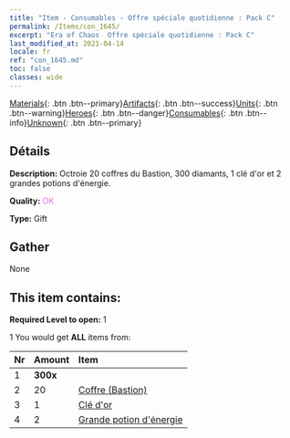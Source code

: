 ```yaml
---
title: "Item - Consumables - Offre spéciale quotidienne : Pack C"
permalink: /Items/con_1645/
excerpt: "Era of Chaos  Offre spéciale quotidienne : Pack C"
last_modified_at: 2021-04-14
locale: fr
ref: "con_1645.md"
toc: false
classes: wide
---
```

 [Materials](/fr/Items/){: .btn .btn--primary}[Artifacts](/fr/Items/Artifacts/){: .btn .btn--success}[Units](/fr/Items/Units/){: .btn .btn--warning}[Heroes](/fr/Items/Heroes/){: .btn .btn--danger}[Consumables](/fr/Items/Consumables/){: .btn .btn--info}[Unknown](/fr/Items/Unknown/){: .btn .btn--primary}

## Détails
 **Description:** Octroie 20 coffres du Bastion, 300 diamants, 1 clé d'or et 2 grandes potions d'énergie.

 **Quality:** <span style="color: #DA70D6">OK</span>

 **Type:** Gift

## Gather

  None

## This item contains:

 **Required Level to open:** 1

 1 You would get **ALL** items  from:

  | Nr | Amount |     Item    |
  |:---|:-------|:------------|
  | 1 |  **300x** | <i class="fas fa-gem"/> |  | 
  | 2 | 20 | [Coffre (Bastion)](/fr/Items/con_1272/) | 
  | 3 | 1 | [Clé d'or](/fr/Items/con_783/) | 
  | 4 | 2 | [Grande potion d'énergie](/fr/Items/con_706/) | 
